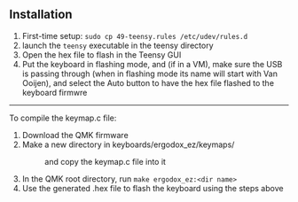 ## Installation
1. First-time setup: `sudo cp 49-teensy.rules /etc/udev/rules.d`
2. launch the `teensy` executable in the teensy directory
3. Open the hex file to flash in the Teensy GUI
4. Put the keyboard in flashing mode, and (if in a VM), make sure the USB is passing through (when in flashing mode its name
   will start with Van Ooijen), and select the Auto button to have the hex file flashed to the keyboard firmwre

---

To compile the keymap.c file:
1. Download the QMK firmware
2. Make a new directory in keyboards/ergodox_ez/keymaps/<dir name> and copy the keymap.c file into it
3. In the QMK root directory, run `make ergodox_ez:<dir name>`
4. Use the generated .hex file to flash the keyboard using the steps above
